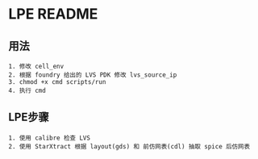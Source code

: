
# LPE README

## 用法

```text
1. 修改 cell_env
2. 根据 foundry 给出的 LVS PDK 修改 lvs_source_ip
3. chmod +x cmd scripts/run
4. 执行 cmd
```

## LPE步骤

```text
1. 使用 calibre 检查 LVS
2. 使用 StarXtract 根据 layout(gds) 和 前仿网表(cdl) 抽取 spice 后仿网表
```

